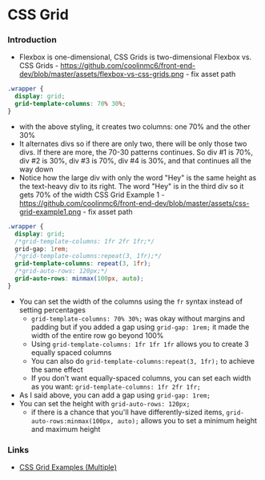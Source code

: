 # CSS Grid

### Introduction

- Flexbox is one-dimensional, CSS Grids is two-dimensional
  Flexbox vs. CSS Grids - https://github.com/coolinmc6/front-end-dev/blob/master/assets/flexbox-vs-css-grids.png - fix asset path

```css
.wrapper {
  display: grid;
  grid-template-columns: 70% 30%;
}
```

- with the above styling, it creates two columns: one 70% and the other 30%
- It alternates divs so if there are only two, there will be only those two divs. If there are more, the 70-30 patterns continues. So div #1 is 70%, div #2 is 30%, div #3 is 70%, div #4 is 30%, and that continues all the way down
- Notice how the large div with only the word "Hey" is the same height as the text-heavy div to its right. The word "Hey" is in the third div so it gets 70% of the width
  CSS Grid Example 1 - https://github.com/coolinmc6/front-end-dev/blob/master/assets/css-grid-example1.png - fix asset path

```css
.wrapper {
  display: grid;
  /*grid-template-columns: 1fr 2fr 1fr;*/
  grid-gap: 1rem;
  /*grid-template-columns:repeat(3, 1fr);*/
  grid-template-columns: repeat(3, 1fr);
  /*grid-auto-rows: 120px;*/
  grid-auto-rows: minmax(100px, auto);
}
```

- You can set the width of the columns using the `fr` syntax instead of setting percentages
  - `grid-template-columns: 70% 30%;` was okay without margins and padding but if you added a gap using `grid-gap: 1rem;` it made the width of the entire row go beyond 100%
  - Using `grid-template-columns: 1fr 1fr 1fr` allows you to create 3 equally spaced columns
  - You can also do `grid-template-columns:repeat(3, 1fr);` to achieve the same effect
  - If you don't want equally-spaced columns, you can set each width as you want: `grid-template-columns: 1fr 2fr 1fr;`
- As I said above, you can add a gap using `grid-gap: 1rem;`
- You can set the height with `grid-auto-rows: 120px;`
  - if there is a chance that you'll have differently-sized items, `grid-auto-rows:minmax(100px, auto);` allows you to set a minimum height and maximum height

### Links

- [CSS Grid Examples (Multiple)](https://codepen.io/coolinmc6/pen/qBENKMK)
